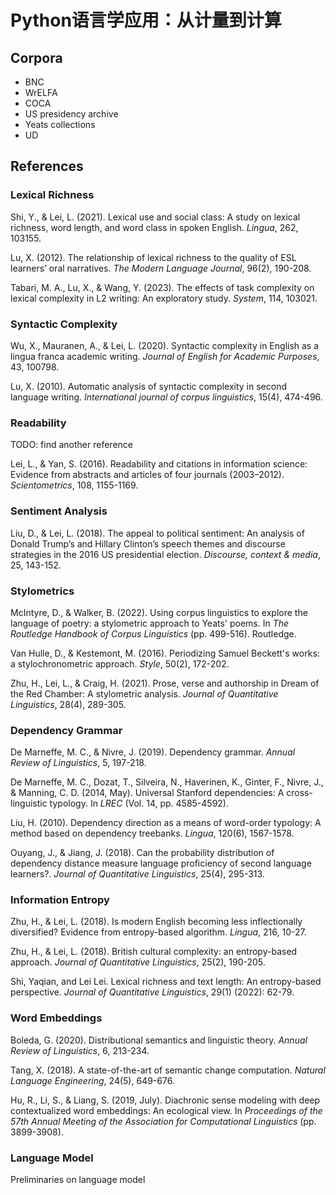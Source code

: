 # Python语言学应用：从计量到计算
## Corpora
- BNC
- WrELFA
- COCA
- US presidency archive
- Yeats collections
- UD

## References
### Lexical Richness

Shi, Y., & Lei, L. (2021). Lexical use and social class: A study on lexical richness, word length, and word class in spoken English. *Lingua*, 262, 103155.

Lu, X. (2012). The relationship of lexical richness to the quality of ESL learners’ oral narratives. *The Modern Language Journal*, 96(2), 190-208.

Tabari, M. A., Lu, X., & Wang, Y. (2023). The effects of task complexity on lexical complexity in L2 writing: An exploratory study. *System*, 114, 103021.

### Syntactic Complexity

Wu, X., Mauranen, A., & Lei, L. (2020). Syntactic complexity in English as a lingua franca academic writing. *Journal of English for Academic Purposes*, 43, 100798.

Lu, X. (2010). Automatic analysis of syntactic complexity in second language writing. *International journal of corpus linguistics*, 15(4), 474-496.

### Readability

TODO: find another reference

Lei, L., & Yan, S. (2016). Readability and citations in information science: Evidence from abstracts and articles of four journals (2003–2012). *Scientometrics*, 108, 1155-1169.

### Sentiment Analysis

Liu, D., & Lei, L. (2018). The appeal to political sentiment: An analysis of Donald Trump’s and Hillary Clinton’s speech themes and discourse strategies in the 2016 US presidential election. *Discourse, context & media*, 25, 143-152.

### Stylometrics

McIntyre, D., & Walker, B. (2022). Using corpus linguistics to explore the language of poetry: a stylometric approach to Yeats' poems. In *The Routledge Handbook of Corpus Linguistics* (pp. 499-516). Routledge.

Van Hulle, D., & Kestemont, M. (2016). Periodizing Samuel Beckett's works: a stylochronometric approach. *Style*, 50(2), 172-202.

Zhu, H., Lei, L., & Craig, H. (2021). Prose, verse and authorship in Dream of the Red Chamber: A stylometric analysis. *Journal of Quantitative Linguistics*, 28(4), 289-305.

### Dependency Grammar

De Marneffe, M. C., & Nivre, J. (2019). Dependency grammar. *Annual Review of Linguistics*, 5, 197-218.

De Marneffe, M. C., Dozat, T., Silveira, N., Haverinen, K., Ginter, F., Nivre, J., & Manning, C. D. (2014, May). Universal Stanford dependencies: A cross-linguistic typology. In *LREC* (Vol. 14, pp. 4585-4592).

Liu, H. (2010). Dependency direction as a means of word-order typology: A method based on dependency treebanks. *Lingua*, 120(6), 1567-1578.

Ouyang, J., & Jiang, J. (2018). Can the probability distribution of dependency distance measure language proficiency of second language learners?. *Journal of Quantitative Linguistics*, 25(4), 295-313.

### Information Entropy

Zhu, H., & Lei, L. (2018). Is modern English becoming less inflectionally diversified? Evidence from entropy-based algorithm. *Lingua*, 216, 10-27.

Zhu, H., & Lei, L. (2018). British cultural complexity: an entropy-based approach. *Journal of Quantitative Linguistics*, 25(2), 190-205.

Shi, Yaqian, and Lei Lei. Lexical richness and text length: An entropy-based perspective. *Journal of Quantitative Linguistics*, 29(1) (2022): 62-79.

### Word Embeddings

Boleda, G. (2020). Distributional semantics and linguistic theory. *Annual Review of Linguistics*, 6, 213-234.

Tang, X. (2018). A state-of-the-art of semantic change computation. *Natural Language Engineering*, 24(5), 649-676.

Hu, R., Li, S., & Liang, S. (2019, July). Diachronic sense modeling with deep contextualized word embeddings: An ecological view. In *Proceedings of the 57th Annual Meeting of the Association for Computational Linguistics* (pp. 3899-3908).

### Language Model

Preliminaries on language model
